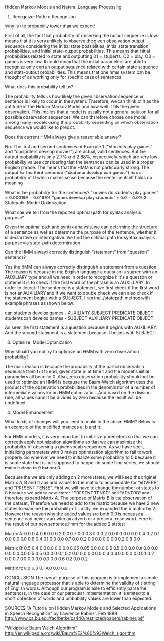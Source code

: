 
Hidden Markov Models and Natural Language Processing


1. Recognize: Pattern Recognition

Why is the probability lower than we expect? 

First of all, the fact that probability of observing the output sequence is low means that it is very unlikely to observe the given observation output sequence considering the initial state possiblities, initial state transition probabilities, and initial state-output probabilities. This means that initial probabilities related to state and outputting O1 = students, O2 = play, O3 = games is very low. It could mean that the initial parameters are able to recognize only certain output sequence related with certain state sequence and state-output probabilities. This means that one hmm system can be thought of as working only for specific case of sentences.

What does this probability tell us? 

The probability tells us how likely the given observation sequence or sentence is likely to occur in the system. Therefore, we can think of it as the aptitude of the Hidden Markov Model and how well it fits the given observation. This implies that a model is usually not a general solution for all possible observation sequences. We can therefore choose one model among many models using this probability depending on which observation sequence we would like to predict.

Does the current HMM always give a reasonable answer?

No. The first and second sentences of Example 1 ("students play games" and "computers develop movies") are actual, valid sentences. But the output probability is only 2.7% and 2.88%, respectively, which are very low probability values considering that the sentences can be used in a proper English phrase. The means that the HMM is not particularly strong. The output for the third sentence ("students develop can games") has a probability of 0 which makes sense because the sentence itself holds no meaning.

What is the probability for the sentences? 
"movies do students play games" = 0.000189 = 0.0189%
"games develop play students" = 0.0 = 0.0%
2. Statepath: Model Optimization

What can we tell from the reported optimal path for syntax analysis purpose?

Given the optimal path and syntax analysis, we can determine the structure of a sentence as well as determine the purpose of the sentence, whether it is declarative or interrogative. We find the optimal path for syntax analysis purpose via state-path determination. 

Can the HMM always correctly distinguish "statement" from "question" sentence? 

Yes the HMM can always correctly distinguish a statement from a question. The reason is because in the English language a question is started with an AUXILIARY type and all we need in order to recognize if it's a question or statement is to check if the first word of the phrase is an AUXILLARY. In order to detect if the sentence is a statement, we first check if the first word is not an AUXILIARY and if we want to double check we can also check if the statement begins with a SUBJECT. I ran the ./statepath method with example phrases as shown below:

can students develop games - AUXILIARY SUBJECT PREDICATE OBJECT
students can develop games - SUBJECT AUXILIARY PREDICATE OBJECT

As seen the first statement is a question because it begins with AUXILIARY. And the second statement is a statement because it begins wtih SUBJECT.

3. Optimize: Model Optimization

Why should you not try to optimize an HMM with zero observation probability?

The main reason is because the probability of the partial observation seqeunce from t+1 to end, given state Si at time t and the model's initial parameters all become 0. Also, zero observation probability should not be used to optimize an HMM is because the Baum-Welch algorithm uses the product of the observation probabilities in the denominator of a number of intermediate values for an HMM optimization. And based on the division rule, all values cannot be divided by zero because the result will be undefined.

4. Model Enhancement

What kinds of changes will you need to make in the above HMM? Below is an example of the modified matrices a, b and π. 

For HMM models, it is very important to initialize paremeters so that we can correctly apply optimization algorithms so that we can maximize the probability of observing a given vocab sequences. As we have seen, initializing parameters with 0 makes optimization algorithm to fail to work properly. So whenver we need to initialize some probability to 0 because it is some state that is not supposed to happen in some time series, we should make it close to 0 but not 0.

Because the we are only adding on 2 more states, we will keep the original Matrix A, B and π and add values to the matrix to accomodate for "ADVERB" and "PRESENT TENSE". First we will have to change the number of states to 8 because we added new states "PRESENT TENSE" and "ADVERB" and therefore expand Matrix A. The purpose of Matrix B is the observation of the dataset. Therefore we need to add to the matrix because we have 2 new states to examine the probability of. Lastly, we expanded the π matrix by 2. However the reason why the added values are both 0.0 is because a sentence can never start with an adverb or a present tense word. Here is the result of our new sentence.hmm for the added 2 states:

Matrix A: 
0.0 0.4 0.6 0.0 0.2 0.0
0.7 0.0 0.3 0.0 0.2 0.0
0.0 0.0 0.0 0.4 0.2 0.1
0.0 0.0 0.0 0.6 0.4 0.1
0.3 0.0 0.7 0.0 0.2 0.0
0.0 0.0 0.0 0.2 0.8 0.0

Matrix B:
0.5 0.4 0.0 0.0 0.0 0.0 0.05 0.05
0.0 0.0 0.5 0.5 0.0 0.0 0.0 0.0
0.0 0.0 0.0 0.0 0.5 0.5 0.0 0.0
0.1 0.2 0.0 0.0 0.0 0.0 0.3 0.4
0.0 0.0 0.0 0.1 0.2 0.0 0.7 0.0
0.0 0.0 0.0 0.0 0.6 0.2 0.0 0.2

Matrix π:
0.6 0.3 0.1 0.0 0.0 0.0

CONCLUSION
The overall purpose of this program is to implement a simple natural language processor that is able to determine the validity of a string of English words. Although our program is able to efficiently parse the sentences, in the case of our particular implementation, it is limited to a short collection of words and probability values are lower than expected.


SOURCES
"A Tutorial on Hidden Markov Models and Selected Applications in Speech Recognition" by Lawrence Rabiner. Feb 1989.
http://www.cs.bu.edu/fac/betke/cs440/restricted/papers/rabiner.pdf

"Wikipedia: Baum Welch Algorithm"
http://en.wikipedia.org/wiki/Baum%E2%80%93Welch_algorithm
